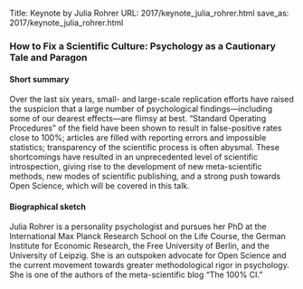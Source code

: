 Title: Keynote by Julia Rohrer
URL: 2017/keynote_julia_rohrer.html
save_as: 2017/keynote_julia_rohrer.html


### How to Fix a Scientific Culture: Psychology as a Cautionary Tale and Paragon

#### Short summary

Over the last six years, small- and large-scale replication efforts have raised the suspicion that a large number of psychological findings—including some of our dearest effects—are flimsy at best. “Standard Operating Procedures” of the field have been shown to result in false-positive rates close to 100%; articles are filled with reporting errors and impossible statistics; transparency of the scientific process is often abysmal. These shortcomings have resulted in an unprecedented level of scientific introspection, giving rise to the development of new meta-scientific methods, new modes of scientific publishing, and a strong push towards Open Science, which will be covered in this talk.

#### Biographical sketch

Julia Rohrer is a personality psychologist and pursues her PhD at the International Max Planck Research School on the Life Course, the German Institute for Economic Research, the Free University of Berlin, and the University of Leipzig. She is an outspoken advocate for Open Science and the current movement towards greater methodological rigor in psychology. She is one of the authors of the meta-scientific blog “The 100% CI.”

